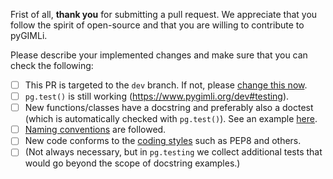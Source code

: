 Frist of all, **thank you** for submitting a pull request. We appreciate that you follow the spirit of open-source and that you are willing to contribute to pyGIMLi.

Please describe your implemented changes and make sure that you can check the following:

- [ ] This PR is targeted to the `dev` branch. If not, please [change this now](https://github.com/blog/2224-change-the-base-branch-of-a-pull-request).
- [ ] `pg.test()` is still working (https://www.pygimli.org/dev#testing).
- [ ] New functions/classes have a docstring and preferably also a doctest (which is automatically checked with `pg.test()`). See an example [here](https://www.pygimli.org/dev#api-documentation-and-doctests).
- [ ] [Naming conventions](https://www.pygimli.org/dev#coding-rules) are followed.
- [ ] New code conforms to the [coding styles](https://www.pygimli.org/dev#coding-guidelines) such as PEP8 and others.
- [ ] (Not always necessary, but in `pg.testing` we collect additional tests that would go beyond the scope of docstring examples.)
